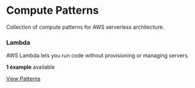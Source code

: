 # Compute Patterns

Collection of compute patterns for AWS serverless architecture.

<div class="pattern-grid">


<div class="pattern-card">
<h3>Lambda</h3>
<p>AWS Lambda lets you run code without provisioning or managing servers.</p>
<p><strong>1 example</strong> available</p>
<a href="lambda/" class="md-button">View Patterns</a>
</div>

</div>
